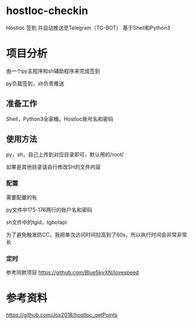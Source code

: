 # hostloc-checkin
Hostloc 签到 并自动推送至Telegram（TG-BOT） 基于Shell和Python3

# 项目分析

由一个py主程序和sh辅助程序来完成签到

py负载签到，sh负责推送

## 准备工作

Shell，Python3全家桶，Hostloc账号名和密码

## 使用方法

py，sh，自己上传到对应目录即可，默认用的/root/

如果是其他目录请自行修改SH的文件内容

### 配置

需要配置的有

py文件中175-176两行的账户名和密码

sh文件中的tgid，tgbotapi

为了避免触发防CC，我把单次访问时间拉高到了60s，所以执行时间会非常非常长

### 定时

参考同款项目 https://github.com/BlueSkyXN/lovespeed

# 参考资料
https://github.com/Jox2018/hostloc_getPoints
